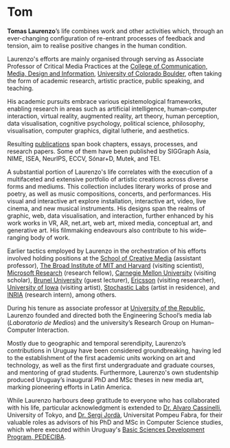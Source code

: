# Tom
**Tomas Laurenzo**’s life combines work and other activities which, through an ever-changing configuration of re-entrant processes of feedback and tension, aim to realise positive changes in the human condition.

Laurenzo's efforts are mainly organised through serving as Associate Professor of Critical Media Practices at the [College of Communication, Media, Design and Information](https://www.colorado.edu/cmdi), [University of Colorado Boulder](https://www.colorado.edu), often taking the form of academic research, artistic practice, public speaking, and teaching.

His academic pursuits embrace various epistemological frameworks, enabling research in areas such as artificial intelligence, human-computer interaction, virtual reality, augmented reality, art theory, human perception, data visualisation, cognitive psychology, political science, philosophy, visualisation, computer graphics, digital lutherie, and aesthetics.

Resulting [publications](https://laurenzo.net/texts/) span book chapters, essays, processes, and research papers. Some of them have been published by SIGGraph Asia, NIME, ISEA, NeurIPS, ECCV, Sónar+D, Mutek, and TEI.

A substantial portion of Laurenzo's life correlates with the execution of a multifaceted and extensive portfolio of artistic creations across diverse forms and mediums. This collection includes literary works of prose and poetry, as well as music compositions, concerts, and performances. His visual and interactive art explore installation, interactive art, video, live cinema, and new musical instruments. His designs span the realms of graphic, web, data visualisation, and interaction, further enhanced by his work works in VR, AR, net.art, web art, mixed media, conceptual art, and generative art. His filmmaking endeavours also contribute to his wide–ranging body of work.

Earlier tactics employed by Laurenzo in the orchestration of his efforts involved holding positions at the [School of Creative Media](https://www.scm.cityu.edu.hk) (assistant professor), [The Broad Institute of MIT and Harvard](http://broadinstitute.org) (visiting scientist), [Microsoft Research](http://research.microsoft.com) (research fellow), [Carnegie Mellon University](http://cmu.edu) (visiting scholar), [Brunel University](http://www.brunel.ac.uk) (guest lecturer), [Ericsson](https://www.ericsson.com/en) (visiting researcher), [University of Iowa](https://uiowa.edu) (visiting artist), [Stochastic Labs](http://stochasticlabs.org) (artist in residence), and [INRIA](https://www.inria.fr/en) (research intern), among others.

During his tenure as associate professor at [University of the Republic](https://udelar.edu.uy/portal/), Laurenzo founded and directed both the Engineering School’s media lab (_Laboratorio de Medios_) and the university’s Research Group on Human–Computer Interaction.

Mostly due to geographic and temporal serendipity, Laurenzo’s contributions in Uruguay have been considered groundbreaking, having led to the establishment of the first academic units working on art and technology, as well as the first first undergraduate and graduate courses, and mentoring of grad students. Furthermore, Laurenzo's own studentship produced Uruguay’s inaugural PhD and MSc theses in new media art, marking pioneering efforts in Latin America.

While Laurenzo harbours deep gratitude to everyone who has collaborated with his life, particular acknowledgment is extended to [Dr. Alvaro Cassinelli](http://www.alvarocassinelli.com), University of Tokyo, and [Dr. Sergi Jordà](https://www.upf.edu/web/sergi-jorda), Universitat Pompeu Fabra, for their valuable roles as advisors of his PhD and MSc in Computer Science studies, which where executed within Uruguay's [Basic Sciences Development Program, PEDECIBA](https://www.pedeciba.edu.uy/en/).
